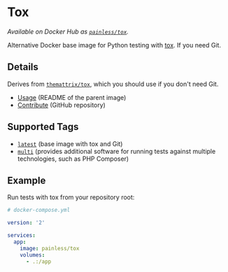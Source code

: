 Tox
===

*Available on Docker Hub as [`painless/tox`](https://hub.docker.com/r/painless/tox/).*

Alternative Docker base image for Python testing with [tox](https://tox.readthedocs.io/en/latest/). If you need Git.

Details
-------

Derives from [`themattrix/tox`](https://hub.docker.com/r/themattrix/tox/), which you should use if you don't need Git.

- [Usage](https://github.com/themattrix/docker-tox#usage) (README of the parent image)
- [Contribute](https://github.com/painless-software/docker-tox/) (GitHub repository)

Supported Tags
--------------

- [`latest`](https://github.com/painless-software/docker-tox/blob/master/Dockerfile#L7-L8) (base image with tox and Git)
- [`multi`](https://github.com/painless-software/docker-tox/blob/multi/Dockerfile#L7-L9) (provides additional software for running tests against multiple technologies, such as PHP Composer)

Example
-------

Run tests with tox from your repository root:

``` yaml
# docker-compose.yml

version: '2'

services:
  app:
    image: painless/tox
    volumes:
      - .:/app

```
